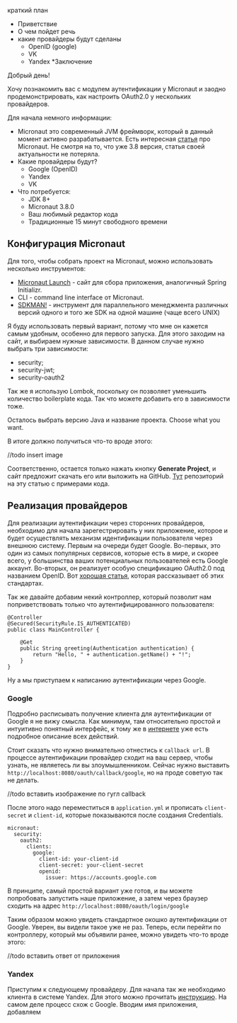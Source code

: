 краткий план

* Приветствие
* О чем пойдет речь
* какие провайдеры будут сделаны
  * OpenID (google)
  * VK
  * Yandex
*Заключение

Добрый день!

Хочу познакомить вас с модулем аутентификации у Micronaut и заодно продемонстрировать, как настроить OAuth2.0 у нескольких провайдеров.

Для начала немного информации:

* Micronaut это современный JVM фреймворк, который в данный момент активно разрабатывается. Есть интересная [статья](https://habr.com/ru/post/418117/) про Micronaut. Не смотря на то, что уже 3.8 версия, статья своей актуальности не потеряла.
* Какие провайдеры будут?
  * Google (OpenID)
  * Yandex
  * VK
* Что потребуется:
  * JDK 8+
  * Micronaut 3.8.0
  * Ваш любимый редактор кода
  * Традиционные 15 минут свободного времени

## Конфигурация Micronaut

Для того, чтобы собрать проект на Micronaut, можно использовать несколько инструментов:

* [Micronaut Launch](https://micronaut.io/launch) - сайт для сбора приложения, аналогичный Spring Initializr.
* CLI - command line interface от Micronaut.
* [SDKMAN!](https://sdkman.io/) - инструмент для параллельного менеджмента различных версий одного и того же SDK на одной машине (чаще всего UNIX)

Я буду использовать первый вариант, потому что мне он кажется самым удобным, особенно для первого запуска. Для этого заходим на сайт, и выбираем нужные зависимости. В данном случае нужно выбрать три зависимости:

* security;
* security-jwt;
* security-oauth2

Так же я использую Lombok, поскольку он позволяет уменьшить количество boilerplate кода. Так что можете добавить его в зависимости тоже.

Осталось выбрать версию Java и название проекта. Choose what you want.

В итоге должно получиться что-то вроде этого:

//todo insert image

Соответственно, остается только нажать кнопку __Generate Project__, и сайт предложит скачать его или выложить на GitHub. [Тут](https://github.com/jz36/auth-examples) репозиторий на эту статью с примерами кода.

## Реализация провайдеров

Для реализации аутентификации через сторонних провайдеров, необходимо для начала зарегестрировать у них приложение, которое и будет осуществлять механизм идентификации пользователя через внешнюю систему. Первым на очереди будет Google. Во-первых, это один из самых популярных сервисов, которые есть в мире, и скорее всего, у большинства ваших потенциальных пользователей есть Google аккаунт. Во-вторых, он реализует особую спецификацию OAuth2.0 под названием OpenID. Вот [хорошая статья](https://habr.com/ru/post/491116/), которая рассказывает об этих стандартах.

Так же давайте добавим некий контроллер, который позволит нам поприветствовать только что аутентифицированного пользователя:

```
@Controller
@Secured(SecurityRule.IS_AUTHENTICATED)
public class MainController {

    @Get
    public String greeting(Authentication authentication) {
        return "Hello, " + authentication.getName() + "!";
    }
}
```

Ну а мы приступаем к написанию аутентификации через Google.

### Google

Подробно расписывать получение клиента для аутентификации от Google я не вижу смысла. Как минимум, там относительно простой и интуитивно понятный интерфейс, к тому же в [интернете](https://developers.google.com/identity/sign-in/web/sign-in) уже есть подробное описание всех действий.

Стоит сказать что нужно внимательно отнестись к `callback url`. В процессе аутентификации провайдер сходит на ваш сервер, чтобы узнать, не являетесь ли вы злоумышленником. Сейчас нужно выставить `http://localhost:8080/oauth/callback/google`, но на проде советую так не делать.

//todo вставить изображение по гугл callback

После этого надо переместиться в `application.yml` и прописать `client-secret` и `client-id`, которые показываются после создания Credentials.

```
micronaut:
  security:
    oauth2:
      clients:
        google:
          client-id: your-client-id
          client-secret: your-client-secret
          openid:
            issuer: https://accounts.google.com
```

В принципе, самый простой вариант уже готов, и вы можете попробовать запустить наше приложение, а затем через браузер сходить на адрес `http://localhost:8080/oauth/login/google`

Таким образом можно увидеть стандартное окошко аутентификации от Google. Уверен, вы видели такое уже не раз. Теперь, если перейти по контроллеру, который мы объявили ранее, можно увидеть что-то вроде этого:

//todo вставить ответ от приложения

### Yandex

Приступим к следующему провайдеру. Для начала так же необходимо клиента в системе Yandex. Для этого можно прочитать [инструкцию](https://yandex.ru/dev/id/doc/dg/oauth/tasks/register-client.html). На самом деле процесс схож с Google. Вводим имя приложения, добавляем


